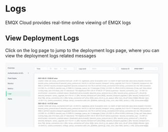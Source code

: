 # Logs

EMQX Cloud provides real-time online viewing of EMQX logs



## View Deployment Logs

Click on the log page to jump to the deployment logs page, where you can view the deployment logs related messages

![view_log](./_assets/logs.png)

